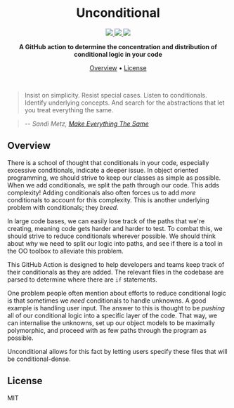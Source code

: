 <div align="center">
<h1>Unconditional</h1>

  <a href="https://travis-ci.com/github/gabrielbarker/Unconditional">
    <img src="https://travis-ci.com/gabrielbarker/Unconditional.svg?branch=master"/>
  </a>
  <a href="https://codecov.io/gh/gabrielbarker/Unconditional">
    <img src="https://codecov.io/gh/gabrielbarker/Unconditional/branch/master/graph/badge.svg" />
  </a>
  <a href="https://opensource.org/licenses/MIT">
    <img src="https://img.shields.io/badge/license-MIT-blue.svg" />
  </a>

<b>A GitHub action to determine the concentration and distribution of conditional logic in your code</b>

<a href="#overview">Overview</a> •
<a href="#license">License</a>

</div>
<br>

> Insist on simplicity. Resist special cases. Listen to conditionals. Identify underlying concepts. And search for the abstractions that let you treat everything the same.

> -- _Sandi Metz, [Make Everything The Same](https://sandimetz.com/blog/2016/6/9/make-everything-the-same)_

## Overview

There is a school of thought that conditionals in your code, especially excessive conditionals, indicate a deeper issue. In object oriented programming, we should strive to keep our classes as simple as possible. When we add conditionals, we split the path through our code. This adds complexity! Adding conditionals also often forces us to add _more_ conditionals to account for this complexity. This is another underlying problem with conditionals; they _breed_.

In large code bases, we can easily lose track of the paths that we're creating, meaning code gets harder and harder to test. To combat this, we should strive to reduce conditionals wherever possible. We should think about _why_ we need to split our logic into paths, and see if there is a tool in the OO toolbox to alleviate this problem.

This GitHub Action is designed to help developers and teams keep track of their conditionals as they are added. The relevant files in the codebase are parsed to determine where there are `if` statements.

One problem people often mention about efforts to reduce conditional logic is that sometimes we _need_ conditionals to handle unknowns. A good example is handling user input. The answer to this is thought to be _pushing_ all of our conditional logic into a specific layer of the code. That way, we can internalise the unknowns, set up our object models to be maximally polymorphic, and proceed with as few paths through the program as possible.

Unconditional allows for this fact by letting users specify these files that will be conditional-dense.

## License

MIT
